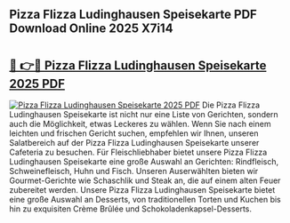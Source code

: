 ## Pizza Flizza Ludinghausen Speisekarte PDF Download Online 2025 X7i14

# <h2><a href="http://gcc4l0m.nevu.top/?p=Pizza+Flizza+Ludinghausen+Speisekarte">🔗 👉🔴 Pizza Flizza Ludinghausen Speisekarte 2025 PDF</a></h2>

[![Pizza Flizza Ludinghausen Speisekarte 2025 PDF](https://i.imgur.com/dBaPXMq.png)](http://gcc4l0m.nevu.top/?p=Pizza+Flizza+Ludinghausen+Speisekarte)
Die Pizza Flizza Ludinghausen Speisekarte ist nicht nur eine Liste von Gerichten, sondern auch die Möglichkeit, etwas Leckeres zu wählen. Wenn Sie nach einem leichten und frischen Gericht suchen, empfehlen wir Ihnen, unseren Salatbereich auf der Pizza Flizza Ludinghausen Speisekarte unserer Cafeteria zu besuchen. Für Fleischliebhaber bietet unsere Pizza Flizza Ludinghausen Speisekarte eine große Auswahl an Gerichten: Rindfleisch, Schweinefleisch, Huhn und Fisch. Unseren Auserwählten bieten wir Gourmet-Gerichte wie Schaschlik und Steak an, die auf einem alten Feuer zubereitet werden. Unsere Pizza Flizza Ludinghausen Speisekarte bietet eine große Auswahl an Desserts, von traditionellen Torten und Kuchen bis hin zu exquisiten Crème Brûlée und Schokoladenkapsel-Desserts.

